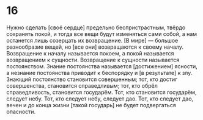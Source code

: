 # 16

Нужно сделать [своё сердце] предельно беспристрастным, твёрдо сохранять покой, и тогда все вещи будут изменяться сами собой, а нам останется лишь созерцать их возвращение. [В мире] — большое разнообразие вещей, но [все они] возвращаются к своему началу. Возвращение к началу называется покоем, а покой называется возвращением к сущности. Возвращение к сущности называется постоянством. Знание постоянства называется [достижением] ясности, а незнание постоянства приводит к беспорядку и [в результате] к злу. Знающий постоянство становится совершенным; тот, кто достиг совершенства, становится справедливым; тот, кто обрёл справедливость, становится государём. Тот, кто становится государём, следует небу. Тот, кто следует небу, следует дао. Тот, кто следует дао, вечен и до конца жизни [такой государь] не будет подвергаться опасности.